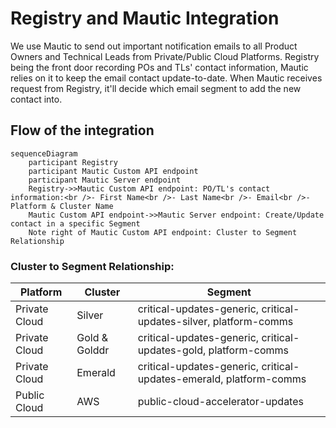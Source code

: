 # Registry and Mautic Integration

We use Mautic to send out important notification emails to all Product Owners and Technical Leads from Private/Public Cloud Platforms. Registry being the front door recording POs and TLs' contact information, Mautic relies on it to keep the email contact update-to-date. When Mautic receives request from Registry, it'll decide which email segment to add the new contact into.

## Flow of the integration
```mermaid
sequenceDiagram
    participant Registry
    participant Mautic Custom API endpoint
    participant Mautic Server endpoint
    Registry->>Mautic Custom API endpoint: PO/TL's contact information:<br />- First Name<br />- Last Name<br />- Email<br />- Platform & Cluster Name
    Mautic Custom API endpoint->>Mautic Server endpoint: Create/Update contact in a specific Segment
    Note right of Mautic Custom API endpoint: Cluster to Segment Relationship
```

### Cluster to Segment Relationship:

| Platform | Cluster | Segment |
|---|---|---|
| Private Cloud | Silver | critical-updates-generic, critical-updates-silver, platform-comms |
| Private Cloud | Gold & Golddr |critical-updates-generic, critical-updates-gold, platform-comms |
| Private Cloud | Emerald |critical-updates-generic, critical-updates-emerald, platform-comms |
| Public Cloud | AWS | public-cloud-accelerator-updates |
